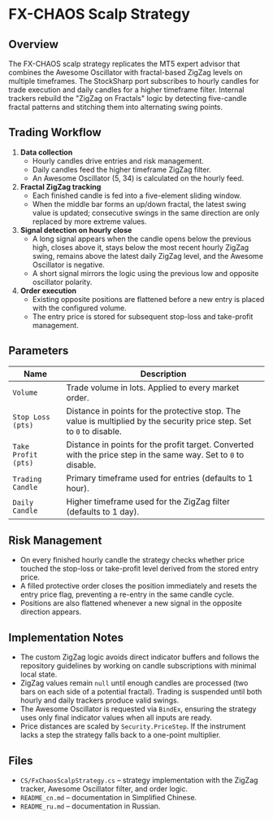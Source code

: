 # FX-CHAOS Scalp Strategy

## Overview
The FX-CHAOS scalp strategy replicates the MT5 expert advisor that combines the Awesome Oscillator with fractal-based ZigZag levels on multiple timeframes. The StockSharp port subscribes to hourly candles for trade execution and daily candles for a higher timeframe filter. Internal trackers rebuild the "ZigZag on Fractals" logic by detecting five-candle fractal patterns and stitching them into alternating swing points.

## Trading Workflow
1. **Data collection**
   - Hourly candles drive entries and risk management.
   - Daily candles feed the higher timeframe ZigZag filter.
   - An Awesome Oscillator (5, 34) is calculated on the hourly feed.
2. **Fractal ZigZag tracking**
   - Each finished candle is fed into a five-element sliding window.
   - When the middle bar forms an up/down fractal, the latest swing value is updated; consecutive swings in the same direction are only replaced by more extreme values.
3. **Signal detection on hourly close**
   - A long signal appears when the candle opens below the previous high, closes above it, stays below the most recent hourly ZigZag swing, remains above the latest daily ZigZag level, and the Awesome Oscillator is negative.
   - A short signal mirrors the logic using the previous low and opposite oscillator polarity.
4. **Order execution**
   - Existing opposite positions are flattened before a new entry is placed with the configured volume.
   - The entry price is stored for subsequent stop-loss and take-profit management.

## Parameters
| Name | Description |
| --- | --- |
| `Volume` | Trade volume in lots. Applied to every market order. |
| `Stop Loss (pts)` | Distance in points for the protective stop. The value is multiplied by the security price step. Set to `0` to disable. |
| `Take Profit (pts)` | Distance in points for the profit target. Converted with the price step in the same way. Set to `0` to disable. |
| `Trading Candle` | Primary timeframe used for entries (defaults to 1 hour). |
| `Daily Candle` | Higher timeframe used for the ZigZag filter (defaults to 1 day). |

## Risk Management
- On every finished hourly candle the strategy checks whether price touched the stop-loss or take-profit level derived from the stored entry price.
- A filled protective order closes the position immediately and resets the entry price flag, preventing a re-entry in the same candle cycle.
- Positions are also flattened whenever a new signal in the opposite direction appears.

## Implementation Notes
- The custom ZigZag logic avoids direct indicator buffers and follows the repository guidelines by working on candle subscriptions with minimal local state.
- ZigZag values remain `null` until enough candles are processed (two bars on each side of a potential fractal). Trading is suspended until both hourly and daily trackers produce valid swings.
- The Awesome Oscillator is requested via `BindEx`, ensuring the strategy uses only final indicator values when all inputs are ready.
- Price distances are scaled by `Security.PriceStep`. If the instrument lacks a step the strategy falls back to a one-point multiplier.

## Files
- `CS/FxChaosScalpStrategy.cs` – strategy implementation with the ZigZag tracker, Awesome Oscillator filter, and order logic.
- `README_cn.md` – documentation in Simplified Chinese.
- `README_ru.md` – documentation in Russian.
